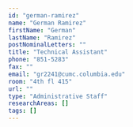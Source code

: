```yaml
---
id: "german-ramirez"
name: "German Ramirez"
firstName: "German"
lastName: "Ramirez"
postNominalLetters: ""
title: "Technical Assistant"
phone: "851-5283"
fax: ""
email: "gr2241@cumc.columbia.edu"
room: "4th fl 415"
url: ""
type: "Administrative Staff"
researchAreas: []
tags: []
---
```

